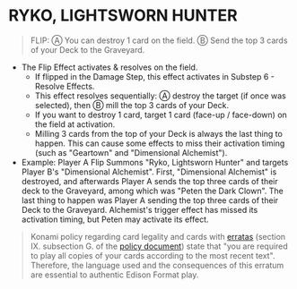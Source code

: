 # RYKO, LIGHTSWORN HUNTER

> FLIP: Ⓐ You can destroy 1 card on the field. Ⓑ Send the top 3 cards of your Deck to the Graveyard.

*   The Flip Effect activates & resolves on the field.
    *   If flipped in the Damage Step, this effect activates in Substep 6 - Resolve Effects.
    *   This effect resolves sequentially: Ⓐ destroy the target (if once was selected), then Ⓑ mill the top 3 cards of your Deck.
    *   If you want to destroy 1 card, target 1 card (face-up / face-down) on the field at activation.
    *   Milling 3 cards from the top of your Deck is always the last thing to happen. This can cause some effects to miss their activation timing (such as "Geartown" and "Dimensional Alchemist").
*   Example: Player A Flip Summons "Ryko, Lightsworn Hunter" and targets Player B's "Dimensional Alchemist". First, "Dimensional Alchemist" is destroyed, and afterwards Player A sends the top three cards of their deck to the Graveyard, among which was "Peten the Dark Clown". The last thing to happen was Player A sending the top three cards of their Deck to the Graveyard. Alchemist's trigger effect has missed its activation timing, but Peten may activate its effect.

> Konami policy regarding card legality and cards with [erratas](https://yugipedia.com/wiki/Errata) (section IX. subsection G. of the [policy document](https://img.yugioh-card.com/en/gameplay/penalty_guide/YGOTCG_Policy_v_2_1.pdf)) state that "you are required to play all copies of your cards according to the most recent text". Therefore, the language used and the consequences of this erratum are essential to authentic Edison Format play.
